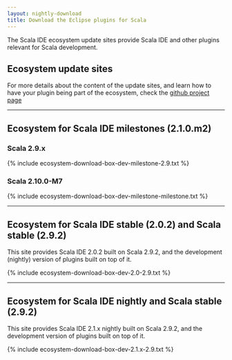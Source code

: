 ```yaml
---
layout: nightly-download
title: Download the Eclipse plugins for Scala
---
```


The Scala IDE ecosystem update sites provide Scala IDE and other plugins relevant for Scala development.

## Ecosystem update sites

For more details about the content of the update sites, and learn how to have your plugin being part of the ecosystem, check the [github project page](https://github.com/scala-ide/ecosystem)

------

## Ecosystem for Scala IDE milestones (2.1.0.m2)

### Scala 2.9.x

{% include ecosystem-download-box-dev-milestone-2.9.txt %}

### Scala 2.10.0-M7

{% include ecosystem-download-box-dev-milestone-milestone.txt %}

-------

## Ecosystem for Scala IDE stable (2.0.2) and Scala stable (2.9.2)

This site provides Scala IDE 2.0.2 built on Scala 2.9.2, and the development (nightly) version of plugins built on top of it.

{% include ecosystem-download-box-dev-2.0-2.9.txt %}

------

## Ecosystem for Scala IDE nightly and Scala stable (2.9.2)

This site provides Scala IDE 2.1.x nightly built on Scala 2.9.2, and the development version of plugins built on top of it.

{% include ecosystem-download-box-dev-2.1.x-2.9.txt %}

